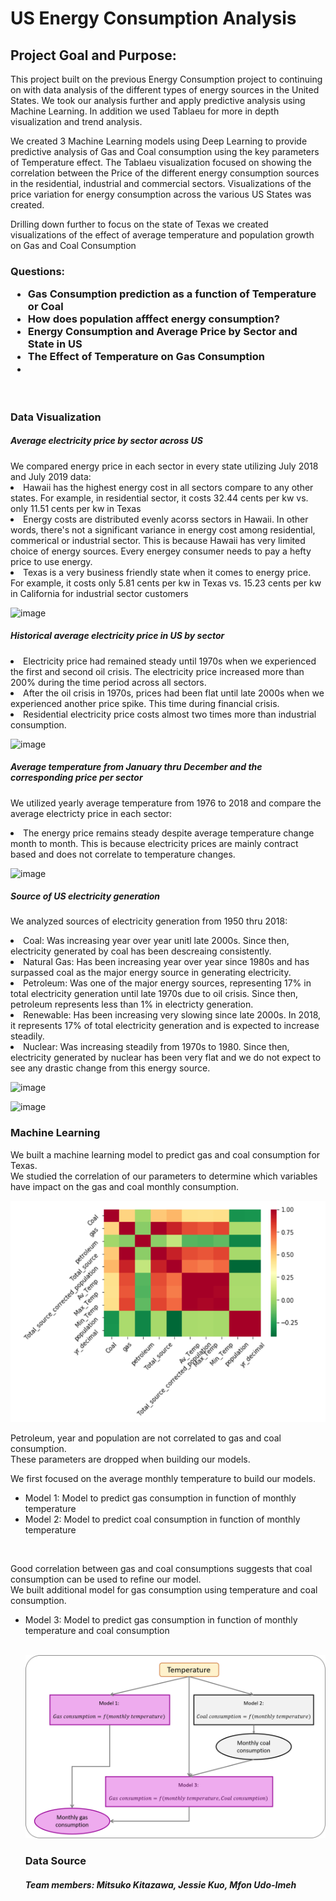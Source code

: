 <h1>US Energy Consumption Analysis</h1>

<h2>Project Goal and Purpose:</h2
</h4>This project built on the previous Energy Consumption project to continuing on with data analysis of the different types of energy sources in the United States. We took our analysis further and apply predictive analysis using Machine Learning. 
In addition we used Tablaeu for more in depth visualization and trend analysis.

We created 3 Machine Learning models using Deep Learning to provide predictive analysis of Gas and Coal consumption using the key parameters of Temperature effect.
The Tablaeu visualization focused on showing the correlation between the Price of the different energy consumption sources in the residential, industrial and commercial sectors. Visualizations of the price variation for energy consumption across the various US States was created. 

Drilling down further to focus on the state of Texas we created visualizations of the effect of average temperature and population growth on Gas and Coal Consumption 
</h4>

<h3>Questions:
  <ul>
  <li>Gas Consumption prediction as a function of Temperature or Coal</li>  
  <li>How does population afffect energy consumption? </li>
  <li>Energy Consumption and Average Price by Sector and State in US</li>
  <li>The Effect of Temperature on Gas Consumption</li>
     <li></li>
  </ul>
</h3>
<br>
<h3>Data Visualization</h3>

<h5>Average electricity price by sector across US</h5>
We compared energy price in each sector in every state utilizing July 2018 and July 2019 data: 
<li>Hawaii has the highest energy cost in all sectors compare to any other states. For example, in residential sector, it costs 32.44 cents per kw vs. only 11.51 cents per kw in Texas </li>
<li>Energy costs are distributed evenly acorss sectors in Hawaii. In other words, there's not a significant variance in energy cost among residential, commerical or industrial sector. This is because Hawaii has very limited choice of energy sources. Every energey consumer needs to pay a hefty price to use energy.</li>
<li>Texas is a very business friendly state when it comes to energy price. For example, it costs only 5.81 cents per kw in Texas vs. 15.23 cents per kw in California for industrial sector customers </li>

![image](https://user-images.githubusercontent.com/47082843/69469771-53a7a400-0d58-11ea-8144-c1109fa462f3.png)

<h5>Historical average electricity price in US by sector</h5>
<li>Electricity price had remained steady until 1970s when we experienced the first and second oil crisis. The electricity price increased more than 200% during the time period across all sectors.</li>
<li>After the oil crisis in 1970s, prices had been flat until late 2000s when we experienced another price spike. This time during financial crisis.</li>
<li>Residential electricity price costs almost two times more than industrial consumption.</li>

![image](https://user-images.githubusercontent.com/20781662/69468936-ec87f080-0d53-11ea-8bf6-a3d24ccf4c6c.png)

<h5>Average temperature from January thru December and the corresponding price per sector</h5>

We utilized yearly average temperature from 1976 to 2018 and compare the average electricty price in each sector:
<li>The energy price remains steady despite average temperature change month to month. This is because electricity prices are mainly contract based and does not correlate to temperature changes.</li>

![image](https://user-images.githubusercontent.com/20781662/69465429-c60f8880-0d46-11ea-8fe4-9b885144a6a7.png)

<h5>Source of US electricity generation</h5>

We analyzed sources of electricity generation from 1950 thru 2018:

<li>Coal: Was increasing year over year unitl late 2000s. Since then, electricity generated by coal has been descreaing consistently.</li> 
<li>Natural Gas: Has been increasing year over year since 1980s and has surpassed coal as the major energy source in generating electricity.</li>
<li>Petroleum: Was one of the major energy sources, representing 17% in total electricity generation until late 1970s due to oil crisis. Since then, petroleum represents less than 1% in electricty generation.</li>
<li>Renewable: Has been increasing very slowing since late 2000s. In 2018, it represents 17% of total electricity generation and is expected to increase steadily.</li>
<li>Nuclear: Was increasing steadily from 1970s to 1980. Since then, electricity generated by nuclear has been very flat and we do not expect to see any drastic change from this energy source.</li> 
  
  
![image](https://user-images.githubusercontent.com/20781662/69469030-5607ff00-0d54-11ea-8b11-1153d79593da.png)

![image](https://user-images.githubusercontent.com/20781662/69464683-965f8100-0d44-11ea-9f42-b62d4f814ee5.png)



<h3>Machine Learning</h3>
We built a machine learning model to predict gas and coal consumption for Texas. <br>
We studied the correlation of our parameters to determine which variables have
impact on the gas and coal monthly consumption.

![heat_map](Energy_Source/MachineLearning/Images/Correlation_heatmap_all.PNG)

Petroleum, year and population are not correlated to gas and coal consumption. <br>
These parameters are dropped when building our models. <br>

We first focused on the average monthly temperature to build our models. <br>
<ul>
<li>Model 1: Model to predict gas consumption in function of monthly temperature</li>
<li>Model 2: Model to predict coal consumption in function of monthly temperature</li>
</ul><br>

Good correlation between gas and coal consumptions suggests that coal consumption can be used to
refine our model.<br>
We built additional model for gas consumption using temperature and coal consumption.<br>
<ul>
<li>Model 3: Model to predict gas consumption in function of monthly temperature and coal
consumption</li><br>
  

![workflow](Energy_Source/MachineLearning/Images/Workflow.png)

<h3>Data Source</h3>


<h5>Team members:
    Mitsuko Kitazawa,
    Jessie Kuo,
    Mfon Udo-Imeh
</h5>
